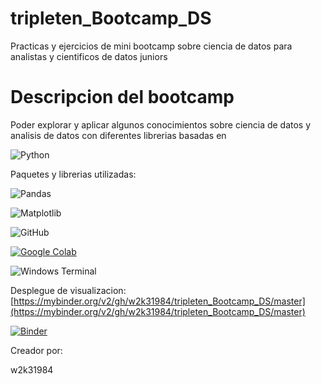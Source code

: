 # tripleten_Bootcamp_DS
Practicas y ejercicios de mini bootcamp sobre ciencia de datos para analistas y cientificos de datos juniors

# Descripcion del bootcamp
Poder explorar y aplicar algunos conocimientos sobre ciencia de datos y analisis de datos con diferentes librerias basadas en 

 ![Python](https://img.shields.io/badge/python-3670A0?style=for-the-badge&logo=python&logoColor=ffdd54)


 Paquetes y librerias utilizadas:
 
 ![Pandas](https://img.shields.io/badge/pandas-%23150458.svg?style=for-the-badge&logo=pandas&logoColor=white)

 ![Matplotlib](https://img.shields.io/badge/Matplotlib-%23ffffff.svg?style=for-the-badge&logo=Matplotlib&logoColor=black)

 ![GitHub](https://img.shields.io/badge/github-%23121011.svg?style=for-the-badge&logo=github&logoColor=white)
 
 [![Google Colab](https://img.shields.io/badge/Google%20Colab-Jupyter%20Notebook-white?labelColor=yellow&style=plastic&logo=rings&logoColor=yellow&link=https://colab.research.google.com/)](https://colab.research.google.com/)

 ![Windows Terminal](https://img.shields.io/badge/Windows%20Terminal-%234D4D4D.svg?style=for-the-badge&logo=windows-terminal&logoColor=white)


 

Desplegue de visualizacion:
[https://mybinder.org/v2/gh/w2k31984/tripleten_Bootcamp_DS/master](https://mybinder.org/v2/gh/w2k31984/tripleten_Bootcamp_DS/master)

[![Binder](https://mybinder.org/badge_logo.svg)](https://mybinder.org/v2/gh/w2k31984/tripleten_Bootcamp_DS/master)

Creador por:

w2k31984
